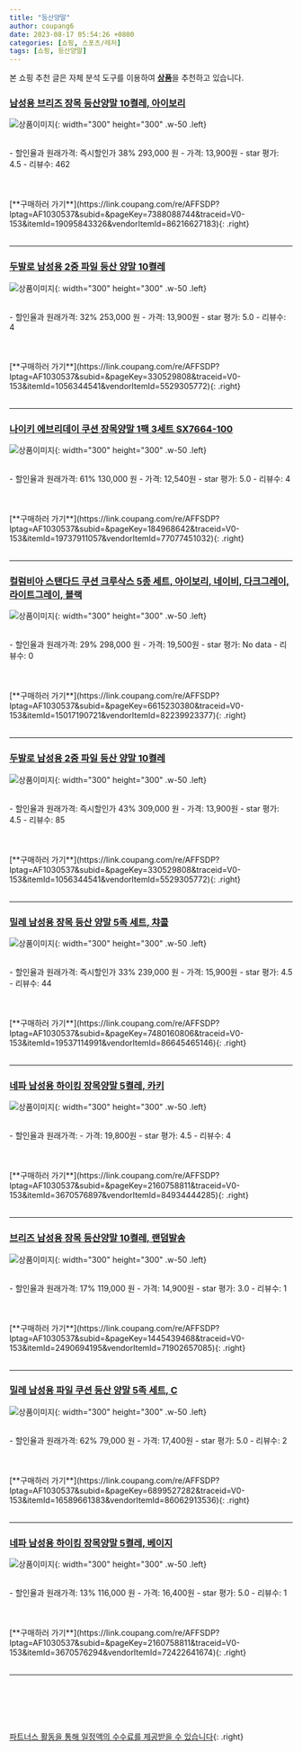 ```yaml
---
title: "등산양말"
author: coupang6
date: 2023-08-17 05:54:26 +0800
categories: [쇼핑, 스포츠/레저]
tags: [쇼핑, 등산양말]
---
```


본 쇼핑 추천 글은 자체 분석 도구를 이용하여 [**상품**](https://link.coupang.com/a/bao1ui)을 추천하고 있습니다.

### [남성용 브리즈 장목 등산양말 10켤레, 아이보리](https://link.coupang.com/re/AFFSDP?lptag=AF1030537&subid=&pageKey=7388088744&traceid=V0-153&itemId=19095843326&vendorItemId=86216627183)

![상품이미지](https://thumbnail10.coupangcdn.com/thumbnails/remote/230x230ex/image/retail/images/2023/06/08/15/0/fa81a0b5-f902-4c02-bae4-d0fbd78b2556.png){: width="300" height="300" .w-50 .left}


<br>
- 할인율과 원래가격: 즉시할인가 38%  293,000   원
- 가격: 13,900원
- star 평가: 4.5
- 리뷰수: 462
<br>
<br>
<br>
<br>
[**구매하러 가기**](https://link.coupang.com/re/AFFSDP?lptag=AF1030537&subid=&pageKey=7388088744&traceid=V0-153&itemId=19095843326&vendorItemId=86216627183){: .right}
<br>
<br>

---

### [두발로 남성용 2중 파일 등산 양말 10켤레](https://link.coupang.com/re/AFFSDP?lptag=AF1030537&subid=&pageKey=330529808&traceid=V0-153&itemId=1056344541&vendorItemId=5529305772)

![상품이미지](https://thumbnail10.coupangcdn.com/thumbnails/remote/230x230ex/image/retail/images/272739523077078-7332ce36-835f-4f2e-9480-68bc2cfc68e9.jpg){: width="300" height="300" .w-50 .left}


<br>
- 할인율과 원래가격: 32%  253,000   원
- 가격: 13,900원
- star 평가: 5.0
- 리뷰수: 4
<br>
<br>
<br>
<br>
[**구매하러 가기**](https://link.coupang.com/re/AFFSDP?lptag=AF1030537&subid=&pageKey=330529808&traceid=V0-153&itemId=1056344541&vendorItemId=5529305772){: .right}
<br>
<br>

---

### [나이키 에브리데이 쿠션 장목양말 1팩 3세트 SX7664-100](https://link.coupang.com/re/AFFSDP?lptag=AF1030537&subid=&pageKey=184968642&traceid=V0-153&itemId=19737911057&vendorItemId=77077451032)

![상품이미지](https://thumbnail10.coupangcdn.com/thumbnails/remote/230x230ex/image/vendor_inventory/a48f/5e970228f0b2efc42cf45deb7c1ddc0f457ae62eee69528620390529b19b.png){: width="300" height="300" .w-50 .left}


<br>
- 할인율과 원래가격: 61%  130,000   원
- 가격: 12,540원
- star 평가: 5.0
- 리뷰수: 4
<br>
<br>
<br>
<br>
[**구매하러 가기**](https://link.coupang.com/re/AFFSDP?lptag=AF1030537&subid=&pageKey=184968642&traceid=V0-153&itemId=19737911057&vendorItemId=77077451032){: .right}
<br>
<br>

---

### [컬럼비아 스탠다드 쿠션 크루삭스 5종 세트, 아이보리, 네이비, 다크그레이, 라이트그레이, 블랙](https://link.coupang.com/re/AFFSDP?lptag=AF1030537&subid=&pageKey=6615230380&traceid=V0-153&itemId=15017190721&vendorItemId=82239923377)

![상품이미지](https://thumbnail7.coupangcdn.com/thumbnails/remote/230x230ex/image/retail/images/2022/06/30/15/8/a9f3a0b8-29bb-43f0-84f7-db857a261eaa.jpg){: width="300" height="300" .w-50 .left}


<br>
- 할인율과 원래가격: 29%  298,000   원
- 가격: 19,500원
- star 평가: No data
- 리뷰수: 0
<br>
<br>
<br>
<br>
[**구매하러 가기**](https://link.coupang.com/re/AFFSDP?lptag=AF1030537&subid=&pageKey=6615230380&traceid=V0-153&itemId=15017190721&vendorItemId=82239923377){: .right}
<br>
<br>

---

### [두발로 남성용 2중 파일 등산 양말 10켤레](https://link.coupang.com/re/AFFSDP?lptag=AF1030537&subid=&pageKey=330529808&traceid=V0-153&itemId=1056344541&vendorItemId=5529305772)

![상품이미지](https://thumbnail10.coupangcdn.com/thumbnails/remote/230x230ex/image/retail/images/272739523077078-7332ce36-835f-4f2e-9480-68bc2cfc68e9.jpg){: width="300" height="300" .w-50 .left}


<br>
- 할인율과 원래가격: 즉시할인가 43%  309,000   원
- 가격: 13,900원
- star 평가: 4.5
- 리뷰수: 85
<br>
<br>
<br>
<br>
[**구매하러 가기**](https://link.coupang.com/re/AFFSDP?lptag=AF1030537&subid=&pageKey=330529808&traceid=V0-153&itemId=1056344541&vendorItemId=5529305772){: .right}
<br>
<br>

---

### [밀레 남성용 장목 등산 양말 5족 세트, 챠콜](https://link.coupang.com/re/AFFSDP?lptag=AF1030537&subid=&pageKey=7480160806&traceid=V0-153&itemId=19537114991&vendorItemId=86645465146)

![상품이미지](https://thumbnail9.coupangcdn.com/thumbnails/remote/230x230ex/image/retail/images/2023/07/21/10/2/cc1ff680-0ba7-4e1c-a41f-0d45d5a99dcf.jpg){: width="300" height="300" .w-50 .left}


<br>
- 할인율과 원래가격: 즉시할인가 33%  239,000   원
- 가격: 15,900원
- star 평가: 4.5
- 리뷰수: 44
<br>
<br>
<br>
<br>
[**구매하러 가기**](https://link.coupang.com/re/AFFSDP?lptag=AF1030537&subid=&pageKey=7480160806&traceid=V0-153&itemId=19537114991&vendorItemId=86645465146){: .right}
<br>
<br>

---

### [네파 남성용 하이킹 장목양말 5켤레, 카키](https://link.coupang.com/re/AFFSDP?lptag=AF1030537&subid=&pageKey=2160758811&traceid=V0-153&itemId=3670576897&vendorItemId=84934444285)

![상품이미지](https://thumbnail9.coupangcdn.com/thumbnails/remote/230x230ex/image/vendor_inventory/b422/8d52d1c601402c3d6f860804bb83069844df1be15ab594ce09801ac44f82.jpg){: width="300" height="300" .w-50 .left}


<br>
- 할인율과 원래가격: 
- 가격: 19,800원
- star 평가: 4.5
- 리뷰수: 4
<br>
<br>
<br>
<br>
[**구매하러 가기**](https://link.coupang.com/re/AFFSDP?lptag=AF1030537&subid=&pageKey=2160758811&traceid=V0-153&itemId=3670576897&vendorItemId=84934444285){: .right}
<br>
<br>

---

### [브리즈 남성용 장목 등산양말 10켤레, 랜덤발송](https://link.coupang.com/re/AFFSDP?lptag=AF1030537&subid=&pageKey=1445439468&traceid=V0-153&itemId=2490694195&vendorItemId=71902657085)

![상품이미지](https://thumbnail7.coupangcdn.com/thumbnails/remote/230x230ex/image/retail/images/2020/10/19/21/5/e6b45576-8110-46bc-86ff-5b7da6580de6.jpg){: width="300" height="300" .w-50 .left}


<br>
- 할인율과 원래가격: 17%  119,000   원
- 가격: 14,900원
- star 평가: 3.0
- 리뷰수: 1
<br>
<br>
<br>
<br>
[**구매하러 가기**](https://link.coupang.com/re/AFFSDP?lptag=AF1030537&subid=&pageKey=1445439468&traceid=V0-153&itemId=2490694195&vendorItemId=71902657085){: .right}
<br>
<br>

---

### [밀레 남성용 파일 쿠션 등산 양말 5족 세트, C](https://link.coupang.com/re/AFFSDP?lptag=AF1030537&subid=&pageKey=6899527282&traceid=V0-153&itemId=16589661383&vendorItemId=86062913536)

![상품이미지](https://thumbnail9.coupangcdn.com/thumbnails/remote/230x230ex/image/retail/images/2023/05/24/10/0/6de6b3ac-ee20-43a9-bc4d-8a30e818f96a.jpg){: width="300" height="300" .w-50 .left}


<br>
- 할인율과 원래가격: 62%  79,000   원
- 가격: 17,400원
- star 평가: 5.0
- 리뷰수: 2
<br>
<br>
<br>
<br>
[**구매하러 가기**](https://link.coupang.com/re/AFFSDP?lptag=AF1030537&subid=&pageKey=6899527282&traceid=V0-153&itemId=16589661383&vendorItemId=86062913536){: .right}
<br>
<br>

---

### [네파 남성용 하이킹 장목양말 5켤레, 베이지](https://link.coupang.com/re/AFFSDP?lptag=AF1030537&subid=&pageKey=2160758811&traceid=V0-153&itemId=3670576294&vendorItemId=72422641674)

![상품이미지](https://thumbnail6.coupangcdn.com/thumbnails/remote/230x230ex/image/retail/images/4414923425751584-eb08cd9b-d78d-406f-a357-189d55971de7.jpg){: width="300" height="300" .w-50 .left}


<br>
- 할인율과 원래가격: 13%  116,000   원
- 가격: 16,400원
- star 평가: 5.0
- 리뷰수: 1
<br>
<br>
<br>
<br>
[**구매하러 가기**](https://link.coupang.com/re/AFFSDP?lptag=AF1030537&subid=&pageKey=2160758811&traceid=V0-153&itemId=3670576294&vendorItemId=72422641674){: .right}
<br>
<br>

---
<br><br><br><br><br> [파트너스 활동을 통해 일정액의 수수료를 제공받을 수 있습니다](https://link.coupang.com/a/bao1ui){: .right}